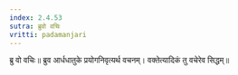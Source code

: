 ```yaml
---
index: 2.4.53
sutra: ब्रुवो वचिः
vritti: padamanjari
---
```


 ब्रु वो वचिः॥ ब्रुव आर्धधातुके प्रयोगनिवृत्यर्थ वचनम्। वक्तेत्यादिकं तु वचेरेव सिद्धम्॥